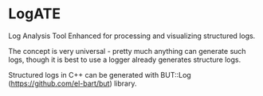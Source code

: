 # LogATE

Log Analysis Tool Enhanced for processing and visualizing structured logs.

The concept is very universal - pretty much anything can generate such logs,
though it is best to use a logger already generates structure logs.

Structured logs in C++ can be generated with BUT::Log (https://github.com/el-bart/but) library.
